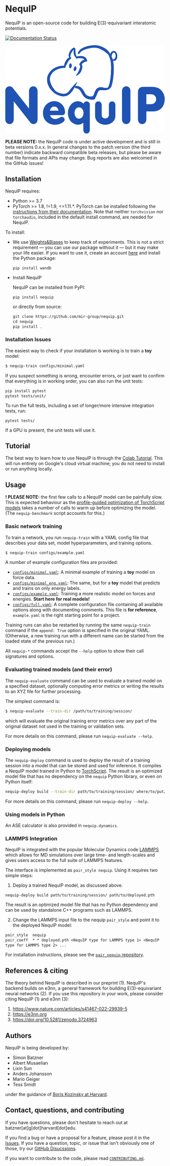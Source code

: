 # NequIP

NequIP is an open-source code for building E(3)-equivariant interatomic potentials.

[![Documentation Status](https://readthedocs.org/projects/nequip/badge/?version=latest)](https://nequip.readthedocs.io/en/latest/?badge=latest)

![nequip](./logo.png)

**PLEASE NOTE:** the NequIP code is under active development and is still in beta versions 0.x.x. In general changes to the patch version (the third number) indicate backward compatible beta releases, but please be aware that file formats and APIs may change. Bug reports are also welcomed in the GitHub issues!

## Installation

NequIP requires:

* Python >= 3.7
* PyTorch >= 1.8, !=1.9, <=1.11.*. PyTorch can be installed following the [instructions from their documentation](https://pytorch.org/get-started/locally/). Note that neither `torchvision` nor `torchaudio`, included in the default install command, are needed for NequIP.

To install:

* We use [Weights&Biases](https://wandb.ai) to keep track of experiments. This is not a strict requirement — you can use our package without it — but it may make your life easier. If you want to use it, create an account [here](https://wandb.ai) and install the Python package:

  ```
  pip install wandb
  ```

* Install NequIP

  NequIP can be installed from PyPI:
  ```
  pip install nequip
  ```
  or directly from source:
  ```
  git clone https://github.com/mir-group/nequip.git
  cd nequip
  pip install . 
  ```

### Installation Issues

The easiest way to check if your installation is working is to train a **toy** model:
```bash
$ nequip-train configs/minimal.yaml
```

If you suspect something is wrong, encounter errors, or just want to confirm that everything is in working order, you can also run the unit tests:

```
pip install pytest
pytest tests/unit/
```

To run the full tests, including a set of longer/more intensive integration tests, run:
```
pytest tests/
```

If a GPU is present, the unit tests will use it.

## Tutorial 

The best way to learn how to use NequIP is through the [Colab Tutorial](https://bit.ly/mrs-nequip). This will run entirely on Google's cloud virtual machine; you do not need to install or run anything locally. 

## Usage

**! PLEASE NOTE:** the first few calls to a NequIP model can be painfully slow. This is expected behaviour as the [profile-guided optimization of TorchScript models](https://program-transformations.github.io/slides/pytorch_neurips.pdf) takes a number of calls to warm up before optimizing the model. (The `nequip-benchmark` script accounts for this.)

### Basic network training

To train a network, you run `nequip-train` with a YAML config file that describes your data set, model hyperparameters, and training options. 

```bash
$ nequip-train configs/example.yaml
```

A number of example configuration files are provided:
 - [`configs/minimal.yaml`](configs/minimal.yaml): A minimal example of training a **toy** model on force data.
 - [`configs/minimal_eng.yaml`](configs/minimal_eng.yaml): The same, but for a **toy** model that predicts and trains on only energy labels.
 - [`configs/example.yaml`](configs/example.yaml): Training a more realistic model on forces and energies. **Start here for real models!**
 - [`configs/full.yaml`](configs/full.yaml): A complete configuration file containing all available options along with documenting comments. This file is **for reference**, `example.yaml` is the right starting point for a project.

Training runs can also be restarted by running the same `nequip-train` command if the `append: True` option is specified in the original YAML. (Otherwise, a new training run with a different name can be started from the loaded state of the previous run.)

All `nequip-*` commands accept the `--help` option to show their call signatures and options.

### Evaluating trained models (and their error)

The `nequip-evaluate` command can be used to evaluate a trained model on a specified dataset, optionally computing error metrics or writing the results to an XYZ file for further processing.

The simplest command is:
```bash
$ nequip-evaluate --train-dir /path/to/training/session/
```
which will evaluate the original training error metrics over any part of the original dataset not used in the training or validation sets.

For more details on this command, please run `nequip-evaluate --help`.

### Deploying models

The `nequip-deploy` command is used to deploy the result of a training session into a model that can be stored and used for inference.
It compiles a NequIP model trained in Python to [TorchScript](https://pytorch.org/docs/stable/jit.html).
The result is an optimized model file that has no dependency on the `nequip` Python library, or even on Python itself:
```bash
nequip-deploy build --train-dir path/to/training/session/ where/to/put/deployed_model.pth
```
For more details on this command, please run `nequip-deploy --help`.

### Using models in Python

An ASE calculator is also provided in `nequip.dynamics`.

### LAMMPS Integration 

NequIP is integrated with the popular Molecular Dynamics code [LAMMPS](https://www.lammps.org/) which allows for MD simulations over large time- and length-scales and gives users access to the full suite of LAMMPS features. 

The interface is implemented as `pair_style nequip`. Using it requires two simple steps: 

1. Deploy a trained NequIP model, as discussed above.
```
nequip-deploy build path/to/training/session/ path/to/deployed.pth
```
The result is an optimized model file that has no Python dependency and can be used by standalone C++ programs such as LAMMPS.

2. Change the LAMMPS input file to the nequip `pair_style` and point it to the deployed NequIP model:

```
pair_style	nequip
pair_coeff	* * deployed.pth <NequIP type for LAMMPS type 1> <NequIP type for LAMMPS type 2> ...
```

For installation instructions, please see the [`pair_nequip` repository](https://github.com/mir-group/pair_nequip).


## References & citing

The theory behind NequIP is described in our preprint (1). NequIP's backend builds on e3nn, a general framework for building E(3)-equivariant neural networks (2). If you use this repository in your work, please consider citing NequIP (1) and e3nn (3):

 1. https://www.nature.com/articles/s41467-022-29939-5
 2. https://e3nn.org
 3. https://doi.org/10.5281/zenodo.3724963

## Authors

NequIP is being developed by:

 - Simon Batzner
 - Albert Musaelian
 - Lixin Sun
 - Anders Johansson
 - Mario Geiger
 - Tess Smidt

under the guidance of [Boris Kozinsky at Harvard](https://bkoz.seas.harvard.edu/).

## Contact, questions, and contributing

If you have questions, please don't hesitate to reach out at batzner[at]g[dot]harvard[dot]edu. 

If you find a bug or have a proposal for a feature, please post it in the [Issues](https://github.com/mir-group/nequip/issues).
If you have a question, topic, or issue that isn't obviously one of those, try our [GitHub Disucssions](https://github.com/mir-group/nequip/discussions).

If you want to contribute to the code, please read [`CONTRIBUTING.md`](CONTRIBUTING.md).
